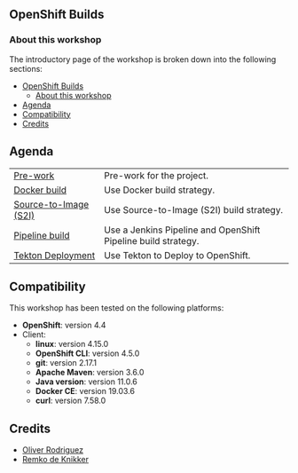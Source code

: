 
## OpenShift Builds

### About this workshop

The introductory page of the workshop is broken down into the following sections:

- [OpenShift Builds](#openshift-builds)
  - [About this workshop](#about-this-workshop)
- [Agenda](#agenda)
- [Compatibility](#compatibility)
- [Credits](#credits)

## Agenda

|   |   |
| - | - |
| [Pre-work](pre-work/README.md) | Pre-work for the project. |
| [Docker build](docker-build/README.md) | Use Docker build strategy. |
| [Source-to-Image (S2I)](https://github.com/IBM/s2i-open-liberty-workshop) | Use Source-to-Image (S2I) build strategy. |
| [Pipeline build](pipeline-build/README.md) | Use a Jenkins Pipeline and OpenShift Pipeline build strategy. |
| [Tekton Deployment](tekton-deployment/README.md) | Use Tekton to Deploy to OpenShift. |

## Compatibility

This workshop has been tested on the following platforms:

* **OpenShift**: version 4.4
* Client:
  * **linux**: version 4.15.0
  * **OpenShift CLI**: version 4.5.0
  * **git**: version 2.17.1
  * **Apache Maven**: version 3.6.0
  * **Java version**: version 11.0.6
  * **Docker CE**: version 19.03.6
  * **curl**: version 7.58.0

## Credits

* [Oliver Rodriguez](https://github.com/odrodrig)
* [Remko de Knikker](https://github.com/remkohdev)